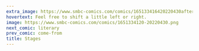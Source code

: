 ```yaml
---
extra_image: https://www.smbc-comics.com/comics/165133416420220430after.png
hovertext: Feel free to shift a little left or right.
image: https://www.smbc-comics.com/comics/1651334120-20220430.png
next_comic: literary
prev_comic: come-from
title: Stages
---
```



